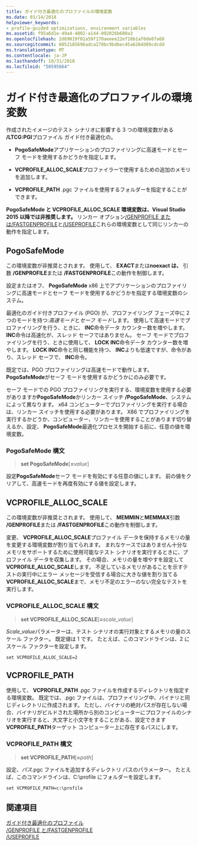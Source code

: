 ```yaml
---
title: ガイド付き最適化のプロファイルの環境変数
ms.date: 03/14/2018
helpviewer_keywords:
- profile-guided optimizations, environment variables
ms.assetid: f95a6d1e-49a4-4802-a144-092026b600a3
ms.openlocfilehash: 2d69019f01a59f170aeeee22ef10b1af0de07a68
ms.sourcegitcommit: 6052185696adca270bc9bdbec45a626dd89cdcdd
ms.translationtype: MT
ms.contentlocale: ja-JP
ms.lasthandoff: 10/31/2018
ms.locfileid: "50595664"
---
```

# <a name="environment-variables-for-profile-guided-optimizations"></a>ガイド付き最適化のプロファイルの環境変数

作成されたイメージのテスト シナリオに影響する 3 つの環境変数がある **/LTCG:PGI**プロファイル ガイド付き最適化の。

- **PogoSafeMode**アプリケーションのプロファイリングに高速モードとセーフ モードを使用するかどうかを指定します。

- **VCPROFILE_ALLOC_SCALE**プロファイラーで使用するための追加のメモリを追加します。

- **VCPROFILE_PATH** .pgc ファイルを使用するフォルダーを指定することができます。

**PogoSafeMode と VCPROFILE_ALLOC_SCALE 環境変数は、Visual Studio 2015 以降では非推奨します。** リンカー オプション[/GENPROFILE または/FASTGENPROFILE](genprofile-fastgenprofile-generate-profiling-instrumented-build.md)と[/USEPROFILE](useprofile.md)これらの環境変数として同じリンカーの動作を指定します。

## <a name="pogosafemode"></a>PogoSafeMode

この環境変数が非推奨とされます。 使用して、 **EXACT**または**noexact は、** 引数 **/GENPROFILE**または **/FASTGENPROFILE**この動作を制御します。

設定またはオフ、 **PogoSafeMode** x86 上でアプリケーションのプロファイリングに高速モードとセーフ モードを使用するかどうかを指定する環境変数のシステム。

最適化のガイド付きプロファイル (PGO) が、プロファイリング フェーズ中に 2 つのモードを持つ:*高速モード*と*セーフ モード*します。 使用して高速モードでプロファイリングを行う、ときに、 **INC**命令データ カウンター数を増やします。 **INC**命令は高速化が、スレッド セーフではありません。 セーフ モードでプロファイリングを行う、ときに使用して、 **LOCK INC**命令データ カウンター数を増やします。 **LOCK INC**命令と同じ機能を持つ、 **INC**よりも低速ですが、命令があり、スレッド セーフで、 **INC**命令。

既定では、PGO プロファイリングは高速モードで動作します。 **PogoSafeMode**がセーフ モードを使用するかどうかにのみ必要です。

セーフ モードでの PGO プロファイリングを実行する、環境変数を使用する必要がありますか**PogoSafeMode**かリンカー スイッチ **/PogoSafeMode**、システムによって異なります。 x64 コンピューターでプロファイリングを実行する場合は、リンカー スイッチを使用する必要があります。 X86 でプロファイリングを実行するかどうか、コンピューター、リンカーを使用することがあります切り替えるか、設定、 **PogoSafeMode**最適化プロセスを開始する前に、任意の値を環境変数。

### <a name="pogosafemode-syntax"></a>PogoSafeMode 構文

> **set PogoSafeMode**[**=**_value_]

設定**PogoSafeMode**セーフ モードを有効にする任意の値にします。 前の値をクリアして、高速モードを再度有効にする値を設定します。

## <a name="vcprofileallocscale"></a>VCPROFILE_ALLOC_SCALE

この環境変数が非推奨とされます。 使用して、 **MEMMIN**と**MEMMAX**引数 **/GENPROFILE**または **/FASTGENPROFILE**この動作を制御します。

変更、 **VCPROFILE_ALLOC_SCALE**プロファイル データを保持するメモリの量を変更する環境変数が割り当てられます。 まれなケースではありません十分なメモリをサポートするために使用可能なテスト シナリオを実行するときに、プロファイル データを収集します。 その場合、メモリの量を増やすを設定して**VCPROFILE_ALLOC_SCALE**します。 不足しているメモリがあることを示すテストの実行中にエラー メッセージを受信する場合に大きな値を割り当てる**VCPROFILE_ALLOC_SCALE**まで、メモリ不足のエラーのない完全なテストを実行します。

### <a name="vcprofileallocscale-syntax"></a>VCPROFILE_ALLOC_SCALE 構文

> **set VCPROFILE_ALLOC_SCALE**[__=__*scale_value*]

*Scale_value*パラメーターは、テスト シナリオの実行対象とするメモリの量のスケール ファクター。  既定値は 1 です。 たとえば、このコマンドラインは、2 にスケール ファクターを設定します。

`set VCPROFILE_ALLOC_SCALE=2`

## <a name="vcprofilepath"></a>VCPROFILE_PATH

使用して、 **VCPROFILE_PATH** .pgc ファイルを作成するディレクトリを指定する環境変数。 既定では、.pgc ファイルは、プロファイリング中、バイナリと同じディレクトリに作成されます。 ただし、バイナリの絶対パスが存在しない場合、バイナリがビルドされた場所から別のコンピューターにプロファイルのシナリオを実行すると、大文字と小文字をすることがある、設定できます**VCPROFILE_PATH**ターゲット コンピューター上に存在するパスにします。

### <a name="vcprofilepath-syntax"></a>VCPROFILE_PATH 構文

> **set VCPROFILE_PATH**[**=**_path_]

設定、*パス*.pgc ファイルを追加するディレクトリ パスのパラメーター。 たとえば、このコマンドラインは、C:\profile にフォルダーを設定します。

`set VCPROFILE_PATH=c:\profile`

## <a name="see-also"></a>関連項目

[ガイド付き最適化のプロファイル](../../build/reference/profile-guided-optimizations.md)<br/>
[/GENPROFILE と/FASTGENPROFILE](genprofile-fastgenprofile-generate-profiling-instrumented-build.md)<br/>
[/USEPROFILE](useprofile.md)<br/>
